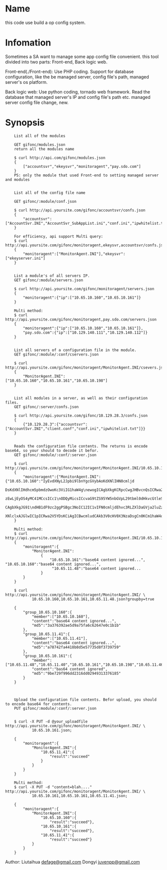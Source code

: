 Name
====
this code use build a op config system.


Infomation
====
Sometimes a SA want to manage some app config file convenient.
this tool  divided into two parts: Front-end, Back logic web.

Front-end(./Front-end):
    Use PHP coding.
    Support for database configuration, like the be managed server, config file's path, managed server's os platform.


Back logic web:
    Use python coding, tornado web framework.
    Read the database that managed server's IP and config file's path etc.
    managed server config file change, new.


Synopsis
====

        List all of the modules
        
        GET gifonc/modules.json
        return all the modules name 
        
        $ curl http://api.com/gifonc/modules.json
        {
            ["accountsvr","ekeysvr","monitoragent","pay.sdo.com"]
        }
        PS: only the module that used Front-end to setting managed server and modules

        
        List all of the config file name
        
        GET gifonc/:module/conf.json
        
        $ curl http://api.yoursite.com/gifonc/accountsvr/confs.json
        {
            "accountsvr":["AccountSvr.INI","AccountSvr_SubAppList.ini","conf.ini","ipwhitelist.txt"]
        }

        For efficiency, api support Multi query:
        $ curl http://api.yoursite.com/gifonc/monitoragent,ekeysvr,accountsvr/confs.json
        {
            "monitoragent":["MonitorAgent.INI"],"ekeysvr":["ekeyserver.ini"]
        }


        List a module's of all servers IP.
        GET gifonc/:module/servers.json
        
        $ curl http://api.yoursite.com/gifonc/monitoragent/servers.json
        {
            "monitoragent":{"ip":["10.65.10.160","10.65.10.161"]}
        }

        Multi method:
        $ curl http://api.yoursite.com/gifonc/monitoragent,pay.sdo.com/servers.json
        {
            "monitoragent":{"ip":["10.65.10.160","10.65.10.161"]},
            "pay.sdo.com":{"ip":["10.129.140.111","10.129.140.112"]}
        }


        List all servers of a configuration file in the module.
        GET gifonc/:module/:conf/cservers.json
        
        $ curl http://api.yoursite.com/gifonc/monitoragent/MonitorAgent.INI/csevers.json
        {
            "MonitorAgent.INI":["10.65.10.160","10.65.10.161","10.65.10.198"]
        }


        List all modules in a server, as well as their configuration files.
        GET gifonc/:server/confs.json
        
        $ curl http://api.yoursite.com/gifonc/10.129.28.3/confs.json
        {
            {"10.129.28.3":{"accountsvr":["AccountSvr.INI","client.conf","conf.ini","ipwhitelist.txt"]}}
        }


        Reads the configuration file contents. The returns is encode base64, so your should to decode it befor.
        GET gifonc/:module/:conf/:server.json
        
        $ curl http://api.yoursite.com/gifonc/monitoragent/MonitorAgent.INI/10.65.10.160.json
        {
            "monitoragent":{"MonitorAgent.INI":{"10.65.10.160":"IyEvdXNyL2Jpbi9lbnYgcGVybAoKdXNlIHN0cmljd
                DsKdXNlIHdhcm5pbmdzOwoKc3ViIG1haW4g\newogICAgbXkgKCRpcCwgJHBvcnQsICRwa2V5LCAkdXNlcikgPSAoJ
                zEwLjEyOS4yMC41MCcsICc1\nODQyMicsICcvaG9tZS95YW5nbGVpL29tbml0dHkvcGtleScsICdyb290Jyk7CgogI
                CAgbXkgJG91\ndHB1dF9zc2ggPSBgc3NoIC12IC1vIFN0cmljdEhvc3RLZXlDaGVja2luZz1ubyAtcCAkcG9ydCAk\nd
                XNlclxAJGlwIC1pICRwa2V5YDsKCiAgICBwcmludCAkb3V0cHV0X3NzaDsgCn0KCm1haW4oKTsK\n"}}
        }

        Multi method:
        $ curl http://api.yoursite.com/gifonc/monitoragent/MonitorAgent.INI/10.65.10.160,10.65.10.161,10.65.11.48.json
        {
            "monitoragent":{
                "MonitorAgent.INI":
                    {
                        "10.65.10.161":"base64 content ignored...", "10.65.10.160":"base64 content ignored...",
                         "10.65.11.48":"base64 content ignored...
                    }
            }
        }
        
        $ curl http://api.yoursite.com/gifonc/monitoragent/MonitorAgent.INI/ \
                10.65.10.160,10.65.10.161,10.65.11.48.json?groupby=true
        
        {
            "group_10.65.10.160":{
                "member":["10.65.10.160"],
                "content":"base64 content ignored...",
                "md5":"3a376392ae5d9a75fa6c62647e0c1b1b"
            },
            "group_10.65.11.41":{
                "member":["10.65.11.41"],
                "content":"base64 content ignored...",
                "md5":"a78742fa4418b8d5e57735d8f3739759"
            },
            "group_10.65.10.161":{
                "member":["10.65.11.48","10.65.11.40","10.65.10.161","10.65.10.198","10.65.11.46","10.65.11.49"],
                "content":"bas64 content ignored",
                "md5":"9be729f996dd2316dd02949313376185"
            }
        }



        Upload the configuration file contents. Befor upload, you should to encode base64 for contents.
        PUT gifonc/:module/:conf/:server.json
        
        
        $ curl -X PUT -d @your_uploadfile http://api.yoursite.com/gifonc/monitoragent/MonitorAgent.INI/ \
                10.65.10.161.json;
        
        {
            "monitoragent":{
                "MonitorAgent.INI":{
                    "10.65.11.41":{
                        "result":"succeed"
                    }
                }
            }
        }

        Multi method:
        $ curl -X PUT -d "content=blah...." http://api.yoursite.com/gifonc/monitoragent/MonitorAgent.INI/ \
                10.65.10.161,10.65.10.161,10.65.11.41.json;
        
        {
            "monitoragent":{
                "MonitorAgent.INI":{
                    "10.65.10.160":{
                        "result":"succeed"},
                    "10.65.10.161":{
                        "result":"succeed"},
                    "10.65.11.41":{
                        "result":"succeed"}
                }
            }
        }



Author:
    Liutaihua <defage@gmail.com>
    Dongyi    <juvenpp@gmail.com>

